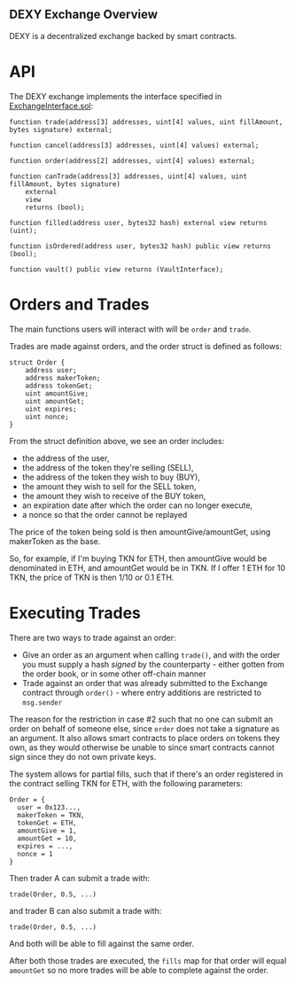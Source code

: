 DEXY Exchange Overview
---

DEXY is a decentralized exchange backed by smart contracts.

API
===

The DEXY exchange implements the interface specified in [ExchangeInterface.sol](/contracts/ExchangeInterface.sol):


```Solidity
function trade(address[3] addresses, uint[4] values, uint fillAmount, bytes signature) external;

function cancel(address[3] addresses, uint[4] values) external;

function order(address[2] addresses, uint[4] values) external;

function canTrade(address[3] addresses, uint[4] values, uint fillAmount, bytes signature)
    external
    view
    returns (bool);

function filled(address user, bytes32 hash) external view returns (uint);

function isOrdered(address user, bytes32 hash) public view returns (bool);

function vault() public view returns (VaultInterface);
```

Orders and Trades
===

The main functions users will interact with will be `order` and `trade`.

Trades are made against orders, and the order struct is defined as follows:

```Solidity
struct Order {
    address user;
    address makerToken;
    address tokenGet;
    uint amountGive;
    uint amountGet;
    uint expires;
    uint nonce;
}
```

From the struct definition above, we see an order includes:

* the address of the user,
* the address of the token they're selling (SELL),
* the address of the token they wish to buy (BUY),
* the amount they wish to sell for the SELL token,
* the amount they wish to receive of the BUY token,
* an expiration date after which the order can no longer execute,
* a nonce so that the order cannot be replayed

The price of the token being sold is then amountGive/amountGet, using makerToken as the base.

So, for example, if I'm buying TKN for ETH, then amountGive would be
denominated in ETH, and amountGet would be in TKN. If I offer 1 ETH for 10 TKN,
the price of TKN is then 1/10 or 0.1 ETH.

Executing Trades
===

There are two ways to trade against an order:

* Give an order as an argument when calling `trade()`, and with the order you
must supply a hash *signed* by the counterparty - either gotten from the order
book, or in some other off-chain manner
* Trade against an order that was already submitted to the Exchange contract
through `order()` - where entry additions are restricted to `msg.sender`

The reason for the restriction in case #2 such that no one can submit an order
on behalf of someone else, since `order` does not take a signature as an
argument. It also allows smart contracts to place orders on tokens they own, as
they would otherwise be unable to since smart contracts cannot sign since they
do not own private keys.


The system allows for partial fills, such that if there's an order registered
in the contract selling TKN for ETH, with the following parameters:


```
Order = {
  user = 0x123...,
  makerToken = TKN,
  tokenGet = ETH,
  amountGive = 1,
  amountGet = 10,
  expires = ...,
  nonce = 1
}
```

Then trader A can submit a trade with:

`trade(Order, 0.5, ...)`

and trader B can also submit a trade with:

`trade(Order, 0.5, ...)`

And both will be able to fill against the same order.

After both those trades are executed, the `fills` map for that order will equal
`amountGet` so no more trades will be able to complete against the order.


